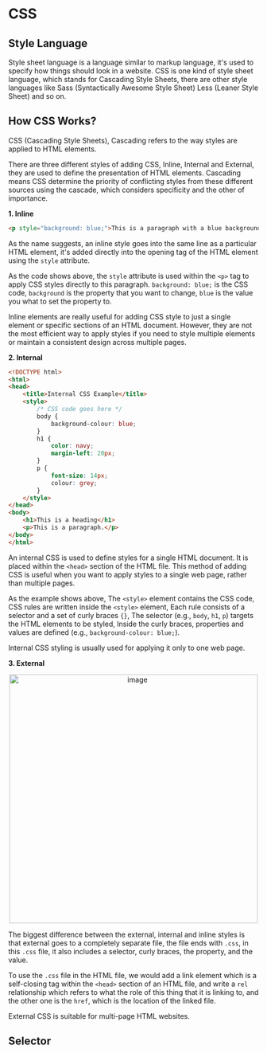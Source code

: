 # CSS

## Style Language

Style sheet language is a language similar to markup language, it's used to specify how things should look in a website. CSS is one kind of style sheet language, which stands for Cascading Style Sheets, there are other style languages like Sass (Syntactically Awesome Style Sheet) Less (Leaner Style Sheet) and so on. 

## How CSS Works?

CSS (Cascading Style Sheets), Cascading refers to the way styles are applied to HTML elements.

There are three different styles of adding CSS, Inline, Internal and External, they are used to define the presentation of HTML elements. Cascading means CSS determine the priority of conflicting styles from these different sources using the cascade, which considers specificity and the other of importance.

**1. Inline**
```html
<p style="background: blue;">This is a paragraph with a blue background.</p>
```
As the name suggests, an inline style goes into the same line as a particular HTML element, it's added directly into the opening tag of the HTML element using the `style` attribute.

As the code shows above, the `style` attribute is used within the `<p>` tag to apply CSS styles directly to this paragraph. `background: blue;` is the CSS code, `background` is the property that you want to change, `blue` is the value you what to set the property to.

Inline elements are really useful for adding CSS style to just a single element or specific sections of an HTML document. However, they are not the most efficient way to apply styles if you need to style multiple elements or maintain a consistent design across multiple pages.

**2. Internal**
```html
<!DOCTYPE html>
<html>
<head>
    <title>Internal CSS Example</title>
    <style>
        /* CSS code goes here */
        body {
            background-colour: blue;
        }
        h1 {
            color: navy;
            margin-left: 20px;
        }
        p {
            font-size: 14px;
            colour: grey;
        }
    </style>
</head>
<body>
    <h1>This is a heading</h1>
    <p>This is a paragraph.</p>
</body>
</html>
```

An internal CSS is used to define styles for a single HTML document. It is placed within the `<head>` section of the HTML file. This method of adding CSS is useful when you want to apply styles to a single web page, rather than multiple pages.

As the example shows above, The `<style>` element contains the CSS code, CSS rules are written inside the `<style>` element, Each rule consists of a selector and a set of curly braces `{}`, The selector (e.g., `body`, `h1`, `p`) targets the HTML elements to be styled, Inside the curly braces, properties and values are defined (e.g., `background-colour: blue;`).

Internal CSS styling is usually used for applying it only to one web page.

**3. External**

<div align=center>
<img width="500" alt="image" src="https://github.com/ShiyuFan0820/CSLearningNote/assets/149340606/2c151cff-256c-48a0-a76b-41c0f76dac98">
</div>

The biggest difference between the external, internal and inline styles is that external goes to a completely separate file, the file ends with `.css`, in this `.css` file, it also includes a selector, curly braces, the property, and the value. 

To use the `.css` file in the HTML file, we would add a link element which is a self-closing tag within the `<head>` section of an HTML file, and write a `rel` relationship which refers to what the role of this thing that it is linking to, and the other one is the `href`, which is the location of the linked file.

External CSS is suitable for multi-page HTML websites.

## Selector




